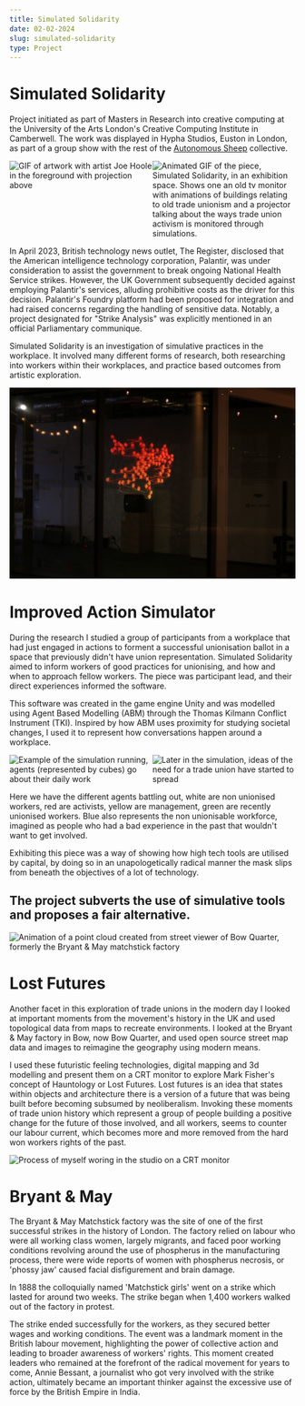 ```yaml
---
title: Simulated Solidarity
date: 02-02-2024
slug: simulated-solidarity
type: Project
---
```


# Simulated Solidarity

Project initiated as part of Masters in Research into creative computing at the University of the Arts London's Creative Computing Institute in Camberwell. The work was displayed in Hypha Studios, Euston in London, as part of a group show with the rest of the [Autonomous Sheep](https://www.autonomous-sheep.com/) collective.

<div class="lists">
<img src="./images/SimulatedSolidarity/IMG_2886.gif" alt="GIF of artwork with artist Joe Hoole in the foreground with projection above" />


<img src="./images/SimulatedSolidarity/IMG_2879.gif" alt="Animated GIF of the piece, Simulated Solidarity, in an exhibition space. Shows one an old tv monitor with animations of buildings relating to old trade unionism and a projector talking about the ways trade union activism is monitored through simulations." />

</div>

<style>
    .lists {display: grid;
    grid-template-columns: 2fr 2fr
    
    }
          @media (max-width: 768px) {
    .lists {
      display: block; 
    }
    .lists > div {
      margin-bottom: 20px; 
    }
  }
</style>

In April 2023, British technology news outlet, The Register, disclosed that the American intelligence technology corporation, Palantir, was under consideration to assist the government to break ongoing National Health Service strikes. However, the UK Government subsequently decided against employing Palantir's services, alluding prohibitive costs as the driver for this decision. Palantir's Foundry platform had been proposed for integration and had raised concerns regarding the handling of sensitive data. Notably, a project designated for "Strike Analysis" was explicitly mentioned in an official Parliamentary communique.

Simulated Solidarity is an investigation of simulative practices in the workplace. It involved many different forms of research, both researching into workers within their workplaces, and practice based outcomes from artistic exploration.

<img src="./images/SimulatedSolidarity/IMG_7670.jpg" alt="An image of the art piece at night from outside the gallery space." />

# Improved Action Simulator

During the research I studied a group of participants from a workplace that had just engaged in actions to forment a successful unionisation ballot in a space that previously didn't have union representation. Simulated Solidarity aimed to inform workers of good practices for unionising, and how and when to approach fellow workers. The piece was participant lead, and their direct experiences informed the software.

This software was created in the game engine Unity and was modelled using Agent Based Modelling (ABM) through the Thomas Kilmann Conflict Instrument (TKI). Inspired by how ABM uses proximity for studying societal changes, I used it to represent how conversations happen around a workplace.

<div class="lists">
<img src="./images/SimulatedSolidarity/UnityGif1.gif" alt="Example of the simulation running, agents (represented by cubes) go about their daily work" />


<img src="./images/SimulatedSolidarity/UnityGif2.gif" alt="Later in the simulation, ideas of the need for a trade union have started to spread" />

</div>

Here we have the different agents battling out, white are non unionised workers, red are activists, yellow are management, green are recently unionised workers. Blue also represents the non unionisable workforce, imagined as people who had a bad experience in the past that wouldn't want to get involved.

Exhibiting this piece was a way of showing how high tech tools are utilised by capital, by doing so in an unapologetically radical manner the mask slips from beneath the objectives of a lot of technology.

<h2>The project subverts the use of simulative tools and proposes a fair alternative.</h2>

<img src="./images/SimulatedSolidarity/Animation.gif" alt="Animation of a point cloud created from street viewer of Bow Quarter, formerly the Bryant & May matchstick factory" />


# Lost Futures

Another facet in this exploration of trade unions in the modern day I looked at important moments from the movement's history in the UK and used topological data from maps to recreate environments. I looked at the Bryant & May factory in Bow, now  Bow Quarter, and used open source street map data and images to reimagine the geography using modern means.

I used these futuristic feeling technologies, digital mapping and 3d modelling and present them on a CRT monitor to explore Mark Fisher's concept of Hauntology or Lost Futures. Lost futures is an idea that states within objects and architecture there is a version of a future that was being built before becoming subsumed by neoliberalism. Invoking these moments of trade union history which represent a group of people building a positive change for the future of those involved, and all workers, seems to counter our labour current, which becomes more and more removed from the hard won workers rights of the past.

<img src="./images/SimulatedSolidarity/IMG_1575.gif" alt="Process of myself woring in the studio on a CRT monitor" />

# Bryant & May

The Bryant & May Matchstick factory was the site of one of the first successful strikes in the history of London. The factory relied on labour who were all working class women, largely migrants, and faced poor working conditions revolving around the use of phospherus in the manufacturing process, there were wide reports of women with phospherus necrosis, or 'phossy jaw' caused facial disfigurement and brain damage.

In 1888 the colloquially named 'Matchstick girls' went on a strike which lasted for around two weeks. The strike began when 1,400 workers walked out of the factory in protest.  

The strike ended successfully for the workers, as they secured better wages and working conditions. The event was a landmark moment in the British labour movement, highlighting the power of collective action and leading to broader awareness of workers' rights. This moment created leaders who remained at the forefront of the radical movement for years to come, Annie Bessant, a journalist who got very involved with the strike action, ultimately became an important thinker against the excessive use of force by the British Empire in India.

